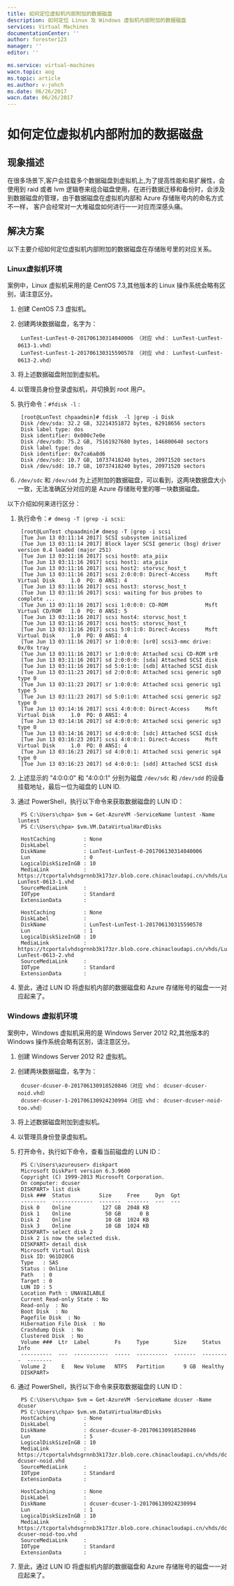 ```yaml
---
title: 如何定位虚拟机内部附加的数据磁盘
description: 如何定位 Linux 及 Windows 虚拟机内部附加的数据磁盘
services: Virtual Machines
documentationCenter: ''
author: forester123
manager: ''
editor: ''

ms.service: virtual-machines
wacn.topic: aog
ms.topic: article
ms.author: v-johch
ms.date: 06/26/2017
wacn.date: 06/26/2017
---
```


# 如何定位虚拟机内部附加的数据磁盘

## 现象描述

在很多场景下,客户会挂载多个数据磁盘到虚拟机上,为了提高性能和易扩展性，会使用到 raid 或者 lvm 逻辑卷来组合磁盘使用，在进行数据迁移和备份时，会涉及到数据磁盘的管理，由于数据磁盘在虚拟机内部和 Azure 存储账号内的命名方式不一样， 客户会经常对一大堆磁盘如何进行一一对应而深感头痛。 

## 解决方案

以下主要介绍如何定位虚拟机内部附加的数据磁盘在存储账号里的对应关系。

### Linux虚拟机环境

案例中，Linux 虚拟机采用的是 CentOS 7.3,其他版本的 Linux 操作系统会略有区别，请注意区分。

1. 创建 CentOS 7.3 虚拟机。

2. 创建两块数据磁盘，名字为：

		LunTest-LunTest-0-201706130314040006 （对应 vhd： LunTest-LunTest-0613-1.vhd）
		LunTest-LunTest-1-201706130315590578 （对应 vhd： LunTest-LunTest-0613-2.vhd）

3. 将上述数据磁盘附加到虚拟机。

4. 以管理员身份登录虚拟机，并切换到 root 用户。

5. 执行命令：`#fdisk -l` :

		[root@LunTest chpaadmin]# fdisk  -l |grep -i Disk
		Disk /dev/sda: 32.2 GB, 32214351872 bytes, 62918656 sectors
		Disk label type: dos
		Disk identifier: 0x000c7e0e
		Disk /dev/sdb: 75.2 GB, 75161927680 bytes, 146800640 sectors
		Disk label type: dos
		Disk identifier: 0x7ca6a8d6
		Disk /dev/sdc: 10.7 GB, 10737418240 bytes, 20971520 sectors
		Disk /dev/sdd: 10.7 GB, 10737418240 bytes, 20971520 sectors

6. `/dev/sdc` 和 `/dev/sdd` 为上述附加的数据磁盘，可以看到，这两块数据盘大小一致，无法准确区分对应的是 Azure 存储账号里的哪一块数据磁盘。

以下介绍如何来进行区分：

1. 执行命令：`# dmesg -T |grep -i scsi`:

		[root@LunTest chpaadmin]# dmesg -T |grep -i scsi
		[Tue Jun 13 03:11:14 2017] SCSI subsystem initialized
		[Tue Jun 13 03:11:14 2017] Block layer SCSI generic (bsg) driver version 0.4 loaded (major 251)
		[Tue Jun 13 03:11:16 2017] scsi host0: ata_piix
		[Tue Jun 13 03:11:16 2017] scsi host1: ata_piix
		[Tue Jun 13 03:11:16 2017] scsi host2: storvsc_host_t
		[Tue Jun 13 03:11:16 2017] scsi 2:0:0:0: Direct-Access     Msft     Virtual Disk     1.0  PQ: 0 ANSI: 4
		[Tue Jun 13 03:11:16 2017] scsi host3: storvsc_host_t
		[Tue Jun 13 03:11:16 2017] scsi: waiting for bus probes to complete ...
		[Tue Jun 13 03:11:16 2017] scsi 1:0:0:0: CD-ROM            Msft     Virtual CD/ROM   1.0  PQ: 0 ANSI: 5
		[Tue Jun 13 03:11:16 2017] scsi host4: storvsc_host_t
		[Tue Jun 13 03:11:16 2017] scsi host5: storvsc_host_t
		[Tue Jun 13 03:11:16 2017] scsi 5:0:1:0: Direct-Access     Msft     Virtual Disk     1.0  PQ: 0 ANSI: 4
		[Tue Jun 13 03:11:16 2017] sr 1:0:0:0: [sr0] scsi3-mmc drive: 0x/0x tray
		[Tue Jun 13 03:11:16 2017] sr 1:0:0:0: Attached scsi CD-ROM sr0
		[Tue Jun 13 03:11:16 2017] sd 2:0:0:0: [sda] Attached SCSI disk
		[Tue Jun 13 03:11:16 2017] sd 5:0:1:0: [sdb] Attached SCSI disk
		[Tue Jun 13 03:11:23 2017] sd 2:0:0:0: Attached scsi generic sg0 type 0
		[Tue Jun 13 03:11:23 2017] sr 1:0:0:0: Attached scsi generic sg1 type 5
		[Tue Jun 13 03:11:23 2017] sd 5:0:1:0: Attached scsi generic sg2 type 0
		[Tue Jun 13 03:14:16 2017] scsi 4:0:0:0: Direct-Access     Msft     Virtual Disk     1.0  PQ: 0 ANSI: 4
		[Tue Jun 13 03:14:16 2017] sd 4:0:0:0: Attached scsi generic sg3 type 0
		[Tue Jun 13 03:14:16 2017] sd 4:0:0:0: [sdc] Attached SCSI disk
		[Tue Jun 13 03:16:23 2017] scsi 4:0:0:1: Direct-Access     Msft     Virtual Disk     1.0  PQ: 0 ANSI: 4
		[Tue Jun 13 03:16:23 2017] sd 4:0:0:1: Attached scsi generic sg4 type 0
		[Tue Jun 13 03:16:23 2017] sd 4:0:0:1: [sdd] Attached SCSI disk

7. 上述显示的 "4:0:0:0" 和 "4:0:0:1" 分别为磁盘 `/dev/sdc` 和 `/dev/sdd` 的设备挂载地址，最后一位为磁盘的 LUN ID.

8. 通过 PowerShell，执行以下命令来获取数据磁盘的 LUN ID：

		PS C:\Users\chpa> $vm = Get-AzureVM -ServiceName luntest -Name luntest
		PS C:\Users\chpa> $vm.VM.DataVirtualHardDisks

		HostCaching         : None
		DiskLabel           : 
		DiskName            : LunTest-LunTest-0-201706130314040006
		Lun                 : 0
		LogicalDiskSizeInGB : 10
		MediaLink           : https://tcportalvhdsgrnnb3k173zr.blob.core.chinacloudapi.cn/vhds/LunTest-LunTest-0613-1.vhd
		SourceMediaLink     : 
		IOType              : Standard
		ExtensionData       : 

		HostCaching         : None
		DiskLabel           : 
		DiskName            : LunTest-LunTest-1-201706130315590578
		Lun                 : 1
		LogicalDiskSizeInGB : 10
		MediaLink           : https://tcportalvhdsgrnnb3k173zr.blob.core.chinacloudapi.cn/vhds/LunTest-LunTest-0613-2.vhd
		SourceMediaLink     : 
		IOType              : Standard
		ExtensionData       :

9. 至此，通过 LUN ID 将虚拟机内部的数据磁盘和 Azure 存储账号的磁盘一一对应起来了。

### Windows 虚拟机环境

案例中，Windows 虚拟机采用的是 Windows Server 2012 R2,其他版本的 Windows 操作系统会略有区别，请注意区分。

1. 创建 Windows Server 2012 R2 虚拟机。

2. 创建两块数据磁盘，名字为：

		dcuser-dcuser-0-201706130918520846（对应 vhd： dcuser-dcuser-noid.vhd）
		dcuser-dcuser-1-201706130924230994（对应 vhd： dcuser-dcuser-noid-too.vhd）

3. 将上述数据磁盘附加到虚拟机。

4. 以管理员身份登录虚拟机。

5. 打开命令，执行如下命令，查看当前磁盘的 LUN ID：

		PS C:\Users\azureuser> diskpart
		Microsoft DiskPart version 6.3.9600
		Copyright (C) 1999-2013 Microsoft Corporation.
		On computer: dcuser
		DISKPART> list disk
		Disk ###  Status         Size     Free     Dyn  Gpt
		--------  -------------  -------  -------  ---  ---
		Disk 0    Online          127 GB  2048 KB
		Disk 1    Online           50 GB      0 B
		Disk 2    Online           10 GB  1024 KB
		Disk 3    Online           10 GB  1024 KB
		DISKPART> select disk 2
		Disk 2 is now the selected disk.
		DISKPART> detail disk
		Microsoft Virtual Disk
		Disk ID: 961D20C6
		Type   : SAS
		Status : Online
		Path   : 0
		Target : 0
		LUN ID : 5
		Location Path : UNAVAILABLE
		Current Read-only State : No
		Read-only  : No
		Boot Disk  : No
		Pagefile Disk  : No
		Hibernation File Disk  : No
		Crashdump Disk  : No
		Clustered Disk  : No
		Volume ###  Ltr  Label        Fs     Type        Size     Status     Info
		----------  ---  -----------  -----  ----------  -------  ---------  --------
		Volume 2     E   New Volume   NTFS   Partition      9 GB  Healthy
		DISKPART>

6. 通过 PowerShell，执行以下命令来获取数据磁盘的 LUN ID：

        PS C:\Users\chpa> $vm = Get-AzureVM -ServiceName dcuser -Name dcuser
		PS C:\Users\chpa> $vm.vm.DataVirtualHardDisks
		HostCaching         : None
		DiskLabel           : 
		DiskName            : dcuser-dcuser-0-201706130918520846
		Lun                 : 5
		LogicalDiskSizeInGB : 10
		MediaLink           : https://tcportalvhdsgrnnb3k173zr.blob.core.chinacloudapi.cn/vhds/dcuser-dcuser-noid.vhd
		SourceMediaLink     : 
		IOType              : Standard
		ExtensionData       : 

		HostCaching         : None
		DiskLabel           : 
		DiskName            : dcuser-dcuser-1-201706130924230994
		Lun                 : 1
		LogicalDiskSizeInGB : 10
		MediaLink           : https://tcportalvhdsgrnnb3k173zr.blob.core.chinacloudapi.cn/vhds/dcuser-dcuser-noid-too.vhd
		SourceMediaLink     : 
		IOType              : Standard
		ExtensionData       :

7. 至此，通过 LUN ID 将虚拟机内部的数据磁盘和 Azure 存储账号的磁盘一一对应起来了。